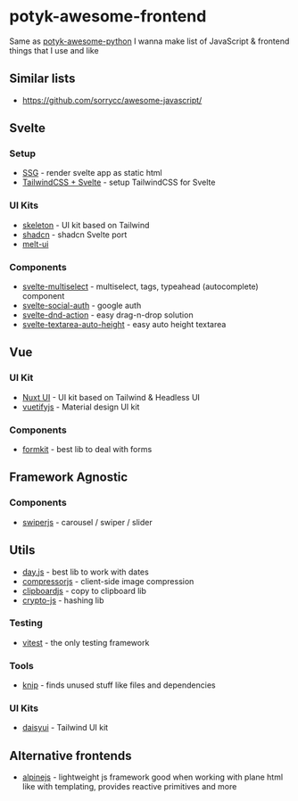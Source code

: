 # potyk-awesome-frontend

Same as [potyk-awesome-python](https://github.com/potykion/potyk-awesome-python) I wanna make list of JavaScript & frontend things that I use and like

## Similar lists

- https://github.com/sorrycc/awesome-javascript/

## Svelte

### Setup

- [SSG](https://kit.svelte.dev/docs/adapter-static) - render svelte app as static html
- [TailwindCSS + Svelte](https://tailwindcss.com/docs/guides/sveltekit) - setup TailwindCSS for Svelte

### UI Kits

- [skeleton](https://www.skeleton.dev/) - UI kit based on Tailwind
- [shadcn](https://www.shadcn-svelte.com/) - shadcn Svelte port
- [melt-ui](https://www.melt-ui.com/)

### Components

- [svelte-multiselect](https://github.com/janosh/svelte-multiselect) - multiselect, tags, typeahead (autocomplete) component
- [svelte-social-auth](https://github.com/beyonk-group/svelte-social-auth) - google auth
- [svelte-dnd-action](https://github.com/isaacHagoel/svelte-dnd-action) - easy drag-n-drop solution
- [svelte-textarea-auto-height](https://www.npmjs.com/package/svelte-textarea-auto-height) - easy auto height textarea

## Vue

### UI Kit

- [Nuxt UI](https://ui.nuxt.com/) - UI kit based on Tailwind & Headless UI
- [vuetifyjs](https://vuetifyjs.com/en/) - Material design UI kit


### Components

- [formkit](https://formkit.com/) - best lib to deal with forms


## Framework Agnostic

### Components 

- [swiperjs](https://swiperjs.com/) - carousel / swiper / slider 

## Utils

- [day.js](https://day.js.org/) - best lib to work with dates
- [compressorjs](https://www.npmjs.com/package/compressorjs) - client-side image compression
- [clipboardjs](https://clipboardjs.com/) - copy to clipboard lib
- [crypto-js](https://www.npmjs.com/package/crypto-js) - hashing lib

### Testing 

- [vitest](https://vitest.dev/) - the only testing framework

### Tools

- [knip](https://github.com/webpro/knip) - finds unused stuff like files and dependencies

### UI Kits

- [daisyui](https://daisyui.com/) - Tailwind UI kit

## Alternative frontends 

- [alpinejs](https://alpinejs.dev/) - lightweight js framework good when working with plane html like with templating, provides reactive primitives and more
